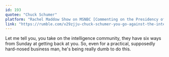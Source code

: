```yaml
---
id: 193
quotee: "Chuck Schumer"
platform: "Rachel Maddow Show on MSNBC [Commenting on the Presidency of Donald Trump]"
link: "https://rumble.com/v29zjju-chuck-schumer-you-go-against-the-intelligence-community-they-have-six-ways-.html"
---
```


Let me tell you, you take on the intelligence community, they have six ways from Sunday at getting back at you. So, even for a practical, supposedly hard-nosed business man, he's being really dumb to do this.
